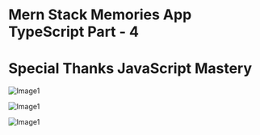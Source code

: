 # Mern Stack Memories App TypeScript Part - 4

# Special Thanks JavaScript Mastery

![Image1](https://github.com/psts1711/Mern-Stack-Memories-App-TypeScript/blob/prafful1711/part_1_2_3/1.png)

![Image1](https://github.com/psts1711/Mern-Stack-Memories-App-TypeScript/blob/prafful1711/part_1_2_3/2.png)

![Image1](https://github.com/psts1711/Mern-Stack-Memories-App-TypeScript/blob/prafful1711/part_1_2_3/3.png)
